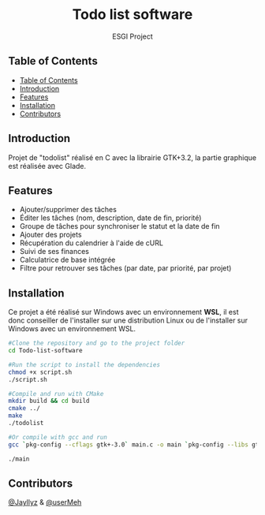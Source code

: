 <h1 align="center"> Todo list software </h1>

<p align="center">
  ESGI Project
</p>

<!-- START doctoc generated TOC please keep comment here to allow auto update -->
<!-- DON'T EDIT THIS SECTION, INSTEAD RE-RUN doctoc TO UPDATE -->

## Table of Contents

- [Table of Contents](#table-of-contents)
- [Introduction](#introduction)
- [Features](#features)
- [Installation](#installation)
- [Contributors](#contributors)

<!-- END doctoc generated TOC please keep comment here to allow auto update -->

## Introduction

Projet de "todolist" réalisé en C avec la librairie GTK+3.2, la partie graphique est réalisée avec Glade.

## Features

- Ajouter/supprimer des tâches
- Éditer les tâches (nom, description, date de fin, priorité)
- Groupe de tâches pour synchroniser le statut et la date de fin
- Ajouter des projets
- Récupération du calendrier à l'aide de cURL
- Suivi de ses finances
- Calculatrice de base intégrée
- Filtre pour retrouver ses tâches (par date, par priorité, par projet)

## Installation

Ce projet a été réalisé sur Windows avec un environnement **WSL**, il est donc conseiller de l'installer sur une distribution Linux ou de l'installer sur Windows avec un environnement WSL.

```bash
#Clone the repository and go to the project folder
cd Todo-list-software

#Run the script to install the dependencies
chmod +x script.sh
./script.sh

#Compile and run with CMake
mkdir build && cd build
cmake ../
make
./todolist

#Or compile with gcc and run
gcc `pkg-config --cflags gtk+-3.0` main.c -o main `pkg-config --libs gtk+-3.0` -rdynamic -I/usr/include/postgresql -lpq -lcurl -Wall

./main
```

## Contributors

[@Jayllyz](https://github.com/Jayllyz) & [@userMeh](https://github.com/userMeh)
